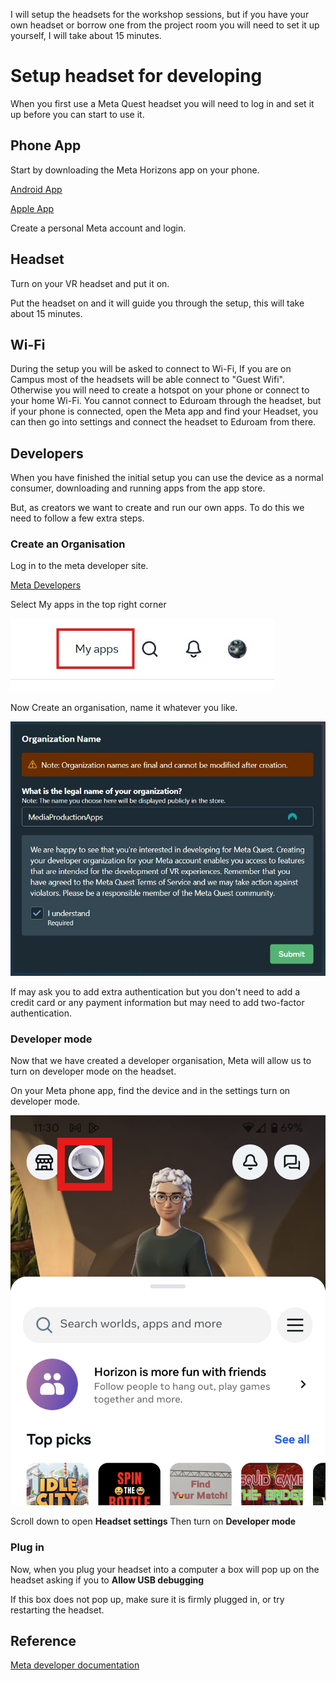 I will setup the headsets for the workshop sessions, but if you have your own headset or borrow one from the project room you will need to set it up yourself, I will take about 15 minutes.

# Setup headset for developing

When you first use a Meta Quest headset you will need to log in and set it up before you can start to use it.

## Phone App

Start by downloading the Meta Horizons app on your phone.

[Android App](https://apps.apple.com/us/app/meta-horizon/id1366478176)

[Apple App](https://play.google.com/store/apps/details?id=com.oculus.twilight&hl=en_GB)

Create a personal Meta account and login.

## Headset

Turn on your VR headset and put it on.

Put the headset on and it will guide you through the setup, this will take about 15 minutes.

## Wi-Fi

During the setup you will be asked to connect to Wi-Fi, If you are on Campus most of the headsets will be able connect to "Guest Wifi". Otherwise you will need to create a hotspot on your phone or connect to your home Wi-Fi. You cannot connect to Eduroam through the headset, but if your phone is connected, open the Meta app and find your Headset, you can then go into settings and connect the headset to Eduroam from there.

## Developers

When you have finished the initial setup you can use the device as a normal consumer, downloading and running apps from the app store.

But, as creators we want to create and run our own apps. To do this we need to follow a few extra steps.

### Create an Organisation

Log in to the meta developer site.

[Meta Developers](https://developers.meta.com/horizon)

Select My apps in the top right corner

![my apps](images/my_apps.jpg)

Now Create an organisation, name it whatever you like.

![create organisation](images/createorganisation.jpg)

If may ask you to add extra authentication but you don't need to add a credit card or any payment information but may need to add two-factor authentication.

### Developer mode

Now that we have created a developer organisation,  Meta will allow us to turn on developer mode on the headset.

On your Meta phone app, find the device and in the settings turn on developer mode.

![create organisation](images/phone_1.png)

Scroll down to open **Headset settings**
Then turn on **Developer mode**

### Plug in

Now, when you plug your headset into a computer a box will pop up on the headset asking if you to **Allow USB debugging**

If this box does not pop up, make sure it is firmly plugged in, or try restarting the headset.

## Reference

[Meta developer documentation](https://developers.meta.com/horizon/documentation/unity/unity-env-device-setup/)
